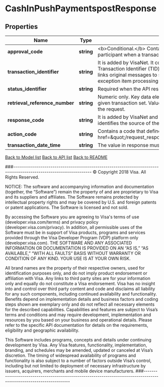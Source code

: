 # CashInPushPaymentspostResponse

## Properties
Name | Type | Description | Notes
------------ | ------------- | ------------- | -------------
**approval_code** | **string** | &lt;b&gt;Conditional.&lt;/b&gt; Contains the authorization code provided by the participant when a transaction is approved. | 
**transaction_identifier** | **string** | It is added by VisaNet. It contains a right-justified, VisaNet generated Transaction Identifier (TID) that is unique for each request. The identifier links original messages to subsequent messages, such as those for exception item processing and clearing record. | 
**status_identifier** | **string** | Required when the API response times out. | [optional] 
**retrieval_reference_number** | **string** | Numeric only. Key data element for matching a message to others within a given transaction set. Value will be the same as what has been provided in the request. | 
**response_code** | **string** | It is added by VisaNet and contains the response source/reason code that identifies the source of the field actionCode response decision. | 
**action_code** | **string** | Contains a code that defines the response to a request. Refer to &lt;a href&#x3D;\&quot;/request_response_codes#action_code\&quot;&gt;ActionCode&lt;/a&gt; | 
**transaction_date_time** | **string** | The value in response must match the value in the request. | 

[Back to Model list](../../README.md#documentation-for-models)          [Back to API list](../../README.md#documentation-for-api-endpoints)          [Back to README](../../README.md)



###----------------------------------------------------------------------------------------------------------------------
© Copyright 2018 Visa. All Rights Reserved.

NOTICE: The software and accompanying information and documentation (together, the “Software”) remain the property of
and are proprietary to Visa and its suppliers and affiliates. The Software remains protected by intellectual property
rights and may be covered by U.S. and foreign patents or patent applications. The Software is licensed and not sold.

By accessing the Software you are agreeing to Visa's terms of use (developer.visa.com/terms) and privacy policy (developer.visa.com/privacy).
In addition, all permissible uses of the Software must be in support of Visa products, programs and services provided
through the Visa Developer Program (VDP) platform only (developer.visa.com). THE SOFTWARE AND ANY ASSOCIATED
INFORMATION OR DOCUMENTATION IS PROVIDED ON AN “AS IS,” “AS AVAILABLE,” “WITH ALL FAULTS” BASIS WITHOUT WARRANTY OR
CONDITION OF ANY KIND. YOUR USE IS AT YOUR OWN RISK.

All brand names are the property of their respective owners, used for identification purposes only, and do not imply
product endorsement or affiliation with Visa. Any links to third party sites are for your information only and equally
do not constitute a Visa endorsement. Visa has no insight into and control over third party content and code and disclaims
all liability for any such components, including continued availability and functionality. Benefits depend on implementation
details and business factors and coding steps shown are exemplary only and do not reflect all necessary elements for the
described capabilities. Capabilities and features are subject to Visa’s terms and conditions and may require development,
implementation and resources by you based on your business and operational details. Please refer to the specific
API documentation for details on the requirements, eligibility and geographic availability.

This Software includes programs, concepts and details under continuing development by Visa. Any Visa features,
functionality, implementation, branding, and schedules may be amended, updated or canceled at Visa’s discretion.
The timing of widespread availability of programs and functionality is also subject to a number of factors outside Visa’s control,
including but not limited to deployment of necessary infrastructure by issuers, acquirers, merchants and mobile device manufacturers.
###----------------------------------------------------------------------------------------------------------------------